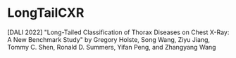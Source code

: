 # LongTailCXR
[DALI 2022] "Long-Tailed Classification of Thorax Diseases on Chest X-Ray: A New Benchmark Study" by Gregory Holste, Song Wang, Ziyu Jiang, Tommy C. Shen, Ronald D. Summers, Yifan Peng, and Zhangyang Wang
